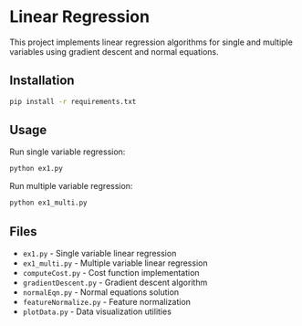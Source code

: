 # Linear Regression

This project implements linear regression algorithms for single and multiple variables using gradient descent and normal equations.

## Installation

```bash
pip install -r requirements.txt
```

## Usage

Run single variable regression:

```bash
python ex1.py
```

Run multiple variable regression:

```bash
python ex1_multi.py
```

## Files

- `ex1.py` - Single variable linear regression
- `ex1_multi.py` - Multiple variable linear regression
- `computeCost.py` - Cost function implementation
- `gradientDescent.py` - Gradient descent algorithm
- `normalEqn.py` - Normal equations solution
- `featureNormalize.py` - Feature normalization
- `plotData.py` - Data visualization utilities
